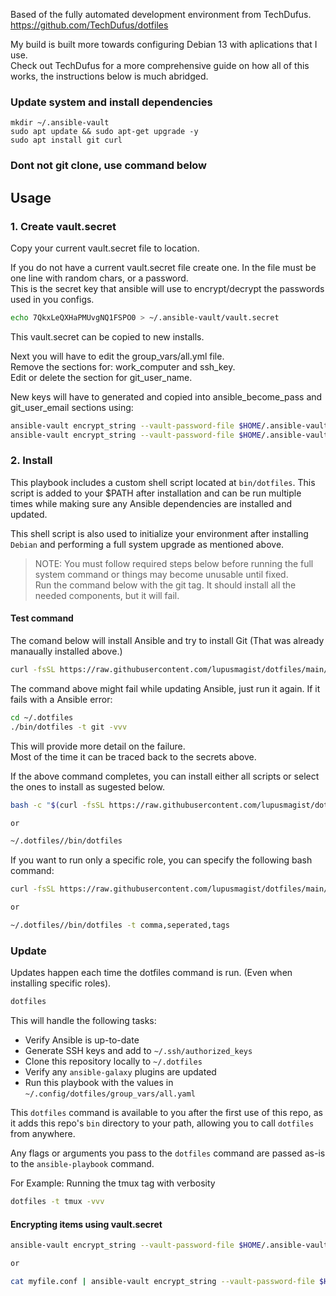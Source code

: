
Based of the fully automated development environment from TechDufus.  
<a href="https://github.com/TechDufus/dotfiles">https://github.com/TechDufus/dotfiles</a>  

My build is built more towards configuring Debian 13 with aplications that I use.  
Check out TechDufus for a more comprehensive guide on how all of this works, the instructions below is much abridged.  

### Update system and install dependencies  

```
mkdir ~/.ansible-vault
sudo apt update && sudo apt-get upgrade -y
sudo apt install git curl
```

### Dont not git clone, use command below

## Usage

### 1. Create vault.secret

Copy your current vault.secret file to location.  

If you do not have a current vault.secret file create one. In the file must be one line with random chars, or a password.  
This is the secret key that ansible will use to encrypt/decrypt the passwords used in you configs.

```bash
echo 7QkxLeQXHaPMUvgNQ1FSPO0 > ~/.ansible-vault/vault.secret
```

This vault.secret can be copied to new installs.  

Next you will have to edit the group_vars/all.yml file.  
Remove the sections for: work_computer and ssh_key.  
Edit or delete the section for git_user_name.  

New keys will have to generated and copied into ansible_become_pass and git_user_email sections using:  

```bash
ansible-vault encrypt_string --vault-password-file $HOME/.ansible-vault/vault.secret 'your_sudo_password' --name 'ansible_become_pass'
ansible-vault encrypt_string --vault-password-file $HOME/.ansible-vault/vault.secret 'your_git_email_address' --name 'git_user_email'
```

### 2. Install

This playbook includes a custom shell script located at `bin/dotfiles`. This script is added to your $PATH after installation and can be run multiple times while making sure any Ansible dependencies are installed and updated.

This shell script is also used to initialize your environment after installing `Debian` and performing a full system upgrade as mentioned above.

> NOTE: You must follow required steps below before running the full system command or things may become unusable until fixed.  
Run the command below with the git tag. It should install all the needed components, but it will fail.

#### Test command

The comand below will install Ansible and try to install Git (That was already manaually installed above.)

```bash
curl -fsSL https://raw.githubusercontent.com/lupusmagist/dotfiles/main/bin/dotfiles | bash -s -- --tags git
```

The command above might fail while updating Ansible, just run it again. If it fails with a Ansible error:

```bash
cd ~/.dotfiles
./bin/dotfiles -t git -vvv
```

This will provide more detail on the failure.  
Most of the time it can be traced back to the secrets above.  

If the above command completes, you can install either all scripts or select the ones to install as sugested below.  

```bash
bash -c "$(curl -fsSL https://raw.githubusercontent.com/lupusmagist/dotfiles/main/bin/dotfiles)"

or 

~/.dotfiles//bin/dotfiles
```

If you want to run only a specific role, you can specify the following bash command:

```bash
curl -fsSL https://raw.githubusercontent.com/lupusmagist/dotfiles/main/bin/dotfiles | bash -s -- --tags comma,seperated,tags

or 

~/.dotfiles//bin/dotfiles -t comma,seperated,tags

```

### Update

Updates happen each time the dotfiles command is run. (Even when installing specific roles).  

```bash
dotfiles
```

This will handle the following tasks:

- Verify Ansible is up-to-date
- Generate SSH keys and add to `~/.ssh/authorized_keys`
- Clone this repository locally to `~/.dotfiles`
- Verify any `ansible-galaxy` plugins are updated
- Run this playbook with the values in `~/.config/dotfiles/group_vars/all.yaml`

This `dotfiles` command is available to you after the first use of this repo, as it adds this repo's `bin` directory to your path, allowing you to call `dotfiles` from anywhere.

Any flags or arguments you pass to the `dotfiles` command are passed as-is to the `ansible-playbook` command.

For Example: Running the tmux tag with verbosity

```bash
dotfiles -t tmux -vvv
```

#### Encrypting items using vault.secret  

```bash
ansible-vault encrypt_string --vault-password-file $HOME/.ansible-vault/vault.secret "mynewsecret" --name "MY_SECRET_VAR"

or

cat myfile.conf | ansible-vault encrypt_string --vault-password-file $HOME/.ansible-vault/vault.secret --stdin-name "myfile"
```
